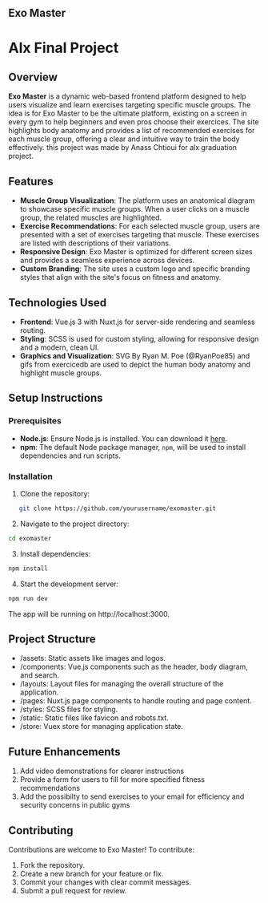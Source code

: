 ## Exo Master
# Alx Final Project

## Overview
**Exo Master** is a dynamic web-based frontend platform designed to help users visualize and learn exercises targeting specific muscle groups. The idea is for Exo Master to be the ultimate platform, existing on a screen in every gym to help beginners and even pros choose their exercices. The site highlights body anatomy and provides a list of recommended exercises for each muscle group, offering a clear and intuitive way to train the body effectively. this project was made by Anass Chtioui for alx graduation project.

## Features
- **Muscle Group Visualization**: The platform uses an anatomical diagram to showcase specific muscle groups. When a user clicks on a muscle group, the related muscles are highlighted.
- **Exercise Recommendations**: For each selected muscle group, users are presented with a set of exercises targeting that muscle. These exercises are listed with descriptions of their variations.
- **Responsive Design**: Exo Master is optimized for different screen sizes and provides a seamless experience across devices.
- **Custom Branding**: The site uses a custom logo and specific branding styles that align with the site's focus on fitness and anatomy.

## Technologies Used
- **Frontend**: Vue.js 3 with Nuxt.js for server-side rendering and seamless routing.
- **Styling**: SCSS is used for custom styling, allowing for responsive design and a modern, clean UI.
- **Graphics and Visualization**: SVG By Ryan M. Poe (@RyanPoe85) and gifs from exercicedb are used to depict the human body anatomy and highlight muscle groups.

## Setup Instructions

### Prerequisites
- **Node.js**: Ensure Node.js is installed. You can download it [here](https://nodejs.org/).
- **npm**: The default Node package manager, `npm`, will be used to install dependencies and run scripts.

### Installation

1. Clone the repository:
```bash
   git clone https://github.com/yourusername/exomaster.git
```
2. Navigate to the project directory:
```bash
cd exomaster
```
3. Install dependencies:
```bash
npm install
```
4. Start the development server:
```bash
npm run dev
```
The app will be running on http://localhost:3000.

## Project Structure
- /assets: Static assets like images and logos.
- /components: Vue.js components such as the header, body diagram, and search.
- /layouts: Layout files for managing the overall structure of the application.
- /pages: Nuxt.js page components to handle routing and page content.
- /styles: SCSS files for styling.
- /static: Static files like favicon and robots.txt.
- /store: Vuex store for managing application state.

## Future Enhancements
1. Add video demonstrations for clearer instructions
2. Provide a form for users to fill for more specified fitness recommendations
3. Add the possibilty to send exercises to your email for efficiency and security concerns in public gyms

## Contributing
Contributions are welcome to Exo Master! To contribute:

1. Fork the repository.
2. Create a new branch for your feature or fix.
3. Commit your changes with clear commit messages.
4. Submit a pull request for review.